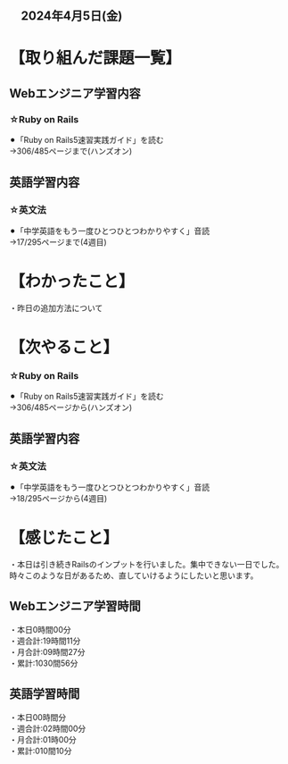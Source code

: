 ## 　2024年4月5日(金)
# 【取り組んだ課題一覧】
## Webエンジニア学習内容
### ☆Ruby on Rails
⚫︎「Ruby on Rails5速習実践ガイド」を読む<br>
→306/485ページまで(ハンズオン)<br>
## 英語学習内容
### ☆英文法
⚫︎「中学英語をもう一度ひとつひとつわかりやすく」音読<br>
→17/295ページまで(4週目)<br>
# 【わかったこと】
・昨日の追加方法について<br>
# 【次やること】
### ☆Ruby on Rails
⚫︎「Ruby on Rails5速習実践ガイド」を読む<br>
→306/485ページから(ハンズオン)<br>
## 英語学習内容
### ☆英文法
⚫︎「中学英語をもう一度ひとつひとつわかりやすく」音読<br>
→18/295ページから(4週目)<br>
# 【感じたこと】
・本日は引き続きRailsのインプットを行いました。集中できない一日でした。時々このような日があるため、直していけるようにしたいと思います。<br>
## Webエンジニア学習時間
・本日0時間00分<br>
・週合計:19時間11分<br>
・月合計:09時間27分<br>
・累計:1030間56分<br>
## 英語学習時間
・本日00時間分<br>
・週合計:02時間00分<br>
・月合計:01時00分<br>
・累計:010間10分<br>
